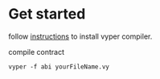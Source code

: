 # Get started
follow [instructions](https://vyper.readthedocs.io/en/latest/installing-vyper.html) to install vyper compiler. 

compile contract 
```
vyper -f abi yourFileName.vy
```
